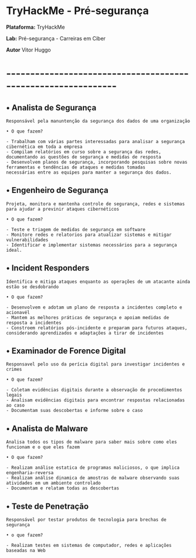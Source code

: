 # TryHackMe - Pré-segurança

**Plataforma:** TryHackMe

**Lab:** Pré-segurança - Carreiras em Ciber

**Autor** Vitor Huggo
# -------------------------------------------------------------


## • Analista de Segurança 
    Responsável pela manuntenção da segurança dos dados de uma organização

    • O que fazem?

    - Trabalham com várias partes interessadas para analisar a segurança cibernética em toda a empresa 
    - Compilam relatórios em curso sobre a segurança das redes, documentando as questões de segurança e medidas de resposta 
    - Desenvolvem planos de segurança, incorporando pesquisas sobre novas ferramentas e tendências de ataques e medidas tomadas
    necessárias entre as equipes para manter a segurança dos dados.

## • Engenheiro de Segurança 
    Projeta, monitora e mantenha controle de segurança, redes e sistemas para ajudar a previnir ataques cibernéticos

    • O que fazem?

    - Teste e triagem de medidas de segurança em software
    - Monitore redes e relatorios para atualizar sistemas e mitigar vulnerabilidades 
    - Identificar e implementar sistemas necessários para a segurança ideal.

## • Incident Responders
    Identifica e mitiga ataques enquanto as operações de um atacante ainda estão se desdobrando

    • O que fazem? 

    - Desenvolvem e adotam um plano de resposta a incidentes completo e acionavél
    - Mantem as melhores práticas de segurança e apoiam medidas de resposta a incidentes
    - Constroem relatórios pós-incidente e preparam para futuros ataques, considerando aprendizados e adaptações a tirar de incidentes

## • Examinador de Forence Digital
    Responsavel pelo uso da perícia digital para investigar incidentes e crimes

    • O que fazem?

    - Coletam evidências digitais durante a observação de procedimentos legais 
    - Analisam evidências digitais para encontrar respostas relacionadas ao caso
    - Documentam suas descobertas e informe sobre o caso

## • Analista de Malware
    Analisa todos os tipos de malware para saber mais sobre como eles funcionam e o que eles fazem

    • O que fazem?

    - Realizam análise estatica de programas maliciosos, o que implica engenharia-reversa
    - Realizam análise dinamica de amostras de malware observando suas atividades em um ambiente controlado
    - Documentam e relatam todas as descobertas

## • Teste de Penetração 
    Responsável por testar produtos de tecnologia para brechas de segurança 

    • o que fazem?

    - Realizam testes em sistemas de computador, redes e aplicações baseadas na Web
